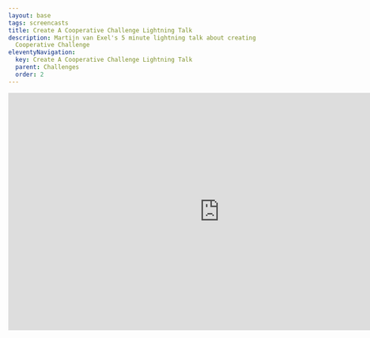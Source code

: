 ```yaml
---
layout: base
tags: screencasts
title: Create A Cooperative Challenge Lightning Talk
description: Martijn van Exel's 5 minute lightning talk about creating a
  Cooperative Challenge
eleventyNavigation:
  key: Create A Cooperative Challenge Lightning Talk
  parent: Challenges
  order: 2
---
```

<iframe width="853" height="480" src="https://www.youtube.com/embed/U8BQHqEUuio" frameborder="0" allow="accelerometer; autoplay; clipboard-write; encrypted-media; gyroscope; picture-in-picture" allowfullscreen></iframe>
